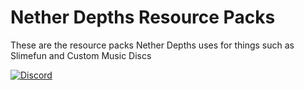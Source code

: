 # Nether Depths Resource Packs
These are the resource packs Nether Depths uses for things such as Slimefun and Custom Music Discs

[![Discord](https://discord.com/api/guilds/661736128373719141/widget.png)](https://netherdepths.com/discord)